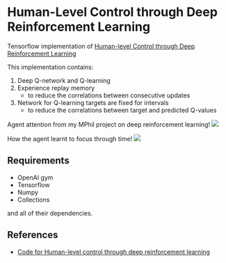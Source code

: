# Human-Level Control through Deep Reinforcement Learning

Tensorflow implementation of [Human-level Control through Deep Reinforcement Learning](https://storage.googleapis.com/deepmind-media/dqn/DQNNaturePaper.pdf)

This implementation contains:

1. Deep Q-network and Q-learning
2. Experience replay memory
	- to reduce the correlations between consecutive updates
3. Network for Q-learning targets are fixed for intervals
	- to reduce the correlations between target and predicted Q-values

Agent attention from my MPhil project on deep reinforcement learning!
![]('Assets/breakout_game.gif')

How the agent learnt to focus through time!
![]('Assets/breakout_training.gif')

## Requirements
- OpenAI gym
- Tensorflow
- Numpy
- Collections

and all of their dependencies.

## References
- [Code for Human-level control through deep reinforcement learning](https://sites.google.com/a/deepmind.com/dqn/)